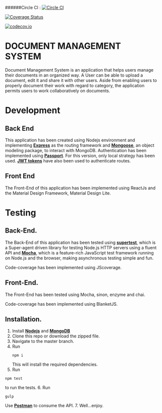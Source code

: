 ######Circle CI : [![Circle CI](https://circleci.com/gh/andela-gnyenyeshi/doc4.svg?style=svg)](https://circleci.com/gh/andela-gnyenyeshi/doc4)

[![Coverage Status](https://coveralls.io/repos/github/andela-gnyenyeshi/doc4/badge.svg?branch=develop)](https://coveralls.io/github/andela-gnyenyeshi/doc4?branch=develop)

[![codecov.io](https://codecov.io/github/andela-gnyenyeshi/doc4/coverage.svg?branch=develop)](https://codecov.io/github/andela-gnyenyeshi/doc4?branch=develop)


DOCUMENT MANAGEMENT SYSTEM
==========================

Document Management System is an application that helps users manage their documents in an organized way. A User can be able to upload a document, edit it and share it with other users. Aside from enabling users to properly document their work with regard to category, the application permits users to work collaboratively on documents.

Development
===========

Back End
--------
This application has been created using Nodejs environment and implementing [**Express**](http://expressjs.com/) as the routing framework and [**Mongoose**](http://mongoosejs.com/), an object modeling package, to interact with MongoDB. Authentication has been implemented using [**Passport**](http://passportjs.org/). For this version, only local strategy has been used. [**JWT tokens**](https://jwt.io/) have also been used to authenticate routes.

Front End
---------
The Front-End of this application has been implemented using ReactJs and the Material Design Framework, Material Design Lite.

Testing
=======

Back-End.
--------
The Back-End of this application has been tested using [**supertest**](https://www.npmjs.com/package/supertest), which is a Super-agent driven library for testing Node.js HTTP servers using a fluent API and [**Mocha**](https://mochajs.org), which is a feature-rich JavaScript test framework running on Node.js and the browser, making asynchronous testing simple and fun.

Code-coverage has been implemented using JScoverage.

Front-End.
----------
The Front-End has been tested using Mocha, sinon, enzyme and chai.

Code-coverage has been implemented using BlanketJS.

Installation.
-------------
1. Install [**Nodejs**](www.nodejs.org) and [**MongoDB**](www.mongodb.org)
2. Clone this repo or download the zipped file.
3. Navigate to the master branch.
4. Run
    ```
    npm i

    ```
    This will install the required dependencies.
5. Run
  ```
  npm test

  ```
  to run the tests.
6. Run
  ```
  gulp

  ```
  Use [**Postman**](https://www.getpostman.com/) to consume the API.
7. Well...enjoy.
